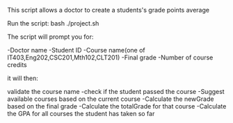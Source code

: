 This script allows a doctor to create a students's grade points average

Run the script:
bash
./project.sh

The script will prompt you for:

-Doctor name
-Student ID
-Course name(one of IT403,Eng202,CSC201,Mth102,CLT201)
-Final grade
-Number of course credits

it will then:

validate the course name
-check if the student passed the course
-Suggest available courses based on the current course
-Calculate the newGrade based on the final grade
-Calculate the totalGrade for that course
-Calculate the GPA for all courses the student has taken so far
